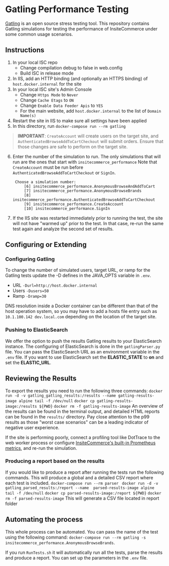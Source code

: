 # Gatling Performance Testing

[Gatling](https://github.com/gatling/gatling) is an open source stress testing tool. This repository contains Gatling simulations for testing the performance of InsiteCommerce under some common usage scenarios.

## Instructions

1. In your local ISC repo
    * Change compilation debug to false in web.config
    * Build ISC in release mode
2. In IIS, add an HTTP binding (and optionally an HTTPS binding) of `host.docker.internal` for the site
3. In your local ISC site's Admin Console
   * Change `Https Mode` to `Never`
   * Change `Cache Etags` to `ON`
   * Change `Enable Data Feeder Apis` to `YES`
   * For the main website, add `host.docker.internal` to the list of `Domain Name(s)`
4. Restart the site in IIS to make sure all settings have been applied
5. In this directory, run `docker-compose run --rm gatling`

> **IMPORTANT**: `CreateAccount` will create users on the target site, and `AuthenticatedBrowseAddToCartCheckout` will submit orders. Ensure that those changes are safe to perform on the target site.

6. Enter the number of the simulation to run. The only simulations that will run are the ones that start with `insitecommerce_performance` Note that `CreateAccount` must be run before `AuthenticatedBrowseAddToCartCheckout` or `SignIn`.

        Choose a simulation number:
            [6] insitecommerce_performance.AnonymousBrowseAndAddToCart
            [7] insitecommerce_performance.AnonymousBrowseBrands
            [8] insitecommerce_performance.AuthenticatedBrowseAddToCartCheckout
            [9] insitecommerce_performance.CreateAccount
            [10] insitecommerce_performance.SignIn

7. If the IIS site was restarted immediately prior to running the test, the site will not have "warmed up" prior to the test. In that case, re-run the same test again and analyze the second set of results.

## Configuring or Extending
### Configuring Gatling
To change the number of simulated users, target URL, or ramp for the Gatling tests update the -D defines in the JAVA_OPTS variable in `.env`.
* URL `-Durl=http://host.docker.internal`
* Users `-Dusers=50`
* Ramp `-Dramp=30`

DNS resolution inside a Docker container can be different than that of the host operation system, so you may have to add a hosts file entry such as `10.1.100.142 dev.local.com` depending on the location of the target site.

### Pushing to ElasticSearch 
We offer the option to push the results Gatling results to your ElasticSearch instance. The configuring of ElasticSearch is done in the `gatlingParser.py` file. You can pass the ElasticSearch URL as an environment variable in the `.env` file. If you want to use ElasticSearch set the **ELASTIC_STATE** to **on** and set the **ELASTIC_URL**.  


## Reviewing the Results
To export the results you need to run the following three commands: 
`docker run -d -v gatling_gatling_results:/results --name gatling-results-image alpine tail -f /dev/null`
`docker cp gatling-results-image:/results ${PWD}`
`docker rm -f gatling-results-image`
An overview of the results can be found in the terminal output, and detailed HTML reports can be found in the `results/` directory. Pay close attention to the p99 results as those "worst case scenarios" can be a leading indicator of negative user experience.

If the site is performing poorly, connect a profiling tool like DotTrace to the web worker process or configure [InsiteCommerce's built-in Prometheus metrics](https://support.insitesoft.com/hc/en-us/articles/360034897011), and re-run the simulation.

### Producing a report based on the results 
If you would like to produce a report after running the tests run the following commands. This will produce a global and a detailed CSV report where each test is included. 
`docker-compose run --rm parser `
`docker run -d -v gatling_parsed_results:/report --name  parsed-results-image alpine tail -f /dev/null`
`docker cp parsed-results-image:/report ${PWD}`
`docker rm -f parsed-results-image`
This will generate a CSV file located in report folder

## Automating the process
This whole process can be automated. You can pass the name of the test using the following command: `docker-compose run --rm gatling -s insitecommerce_performance.AnonymousBrowseBrands`. 

If you run `RunTests.sh` it will automatically run all the tests, parse the results and produce a report. You can set up the parameters  in the `.env` file. 
